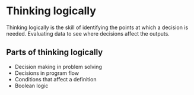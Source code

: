 # Thinking logically
Thinking logically is the skill of identifying the points at which a decision is needed. Evaluating data to see where decisions affect the outputs.

## Parts of thinking logically
- Decision making in problem solving 
- Decisions in program flow
- Conditions that affect a definition
- Boolean logic
